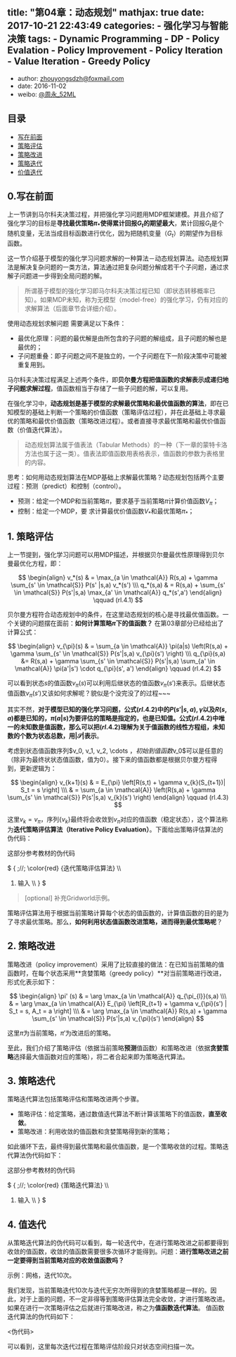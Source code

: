 title: "第04章：动态规划" 
mathjax: true
date: 2017-10-21 22:43:49
categories: 
	- 强化学习与智能决策
tags: 
	- Dynamic Programming
	- DP
	- Policy Evalation
	- Policy Improvement
	- Policy Iteration
	- Value Iteration
	- Greedy Policy
---

+ author: zhouyongsdzh@foxmail.com
+ date: 2016-11-02
+ weibo: [@周永_52ML](http://weibo.com/p/1005051707438033/home?)

## 目录

+ [写在前面](#0.写在前面) 
+ [策略评估](#1.策略评估)
+ [策略改进](#2.策略改进)
+ [策略迭代](#3.策略迭代)
+ [价值迭代](#4.价值迭代)

<h2 id="0.写在前面">0.写在前面</h2>

上一节讲到马尔科夫决策过程，并把强化学习问题用MDP框架建模。并且介绍了强化学习的目标是**寻找最优策略$\pi_*$使得累计回报$G_t$的期望最大**，累计回报$G_t$是个随机变量，无法当成目标函数进行优化，因为把随机变量（$G_t$）的期望作为目标函数。

这一节介绍基于模型的强化学习问题求解的一种算法－动态规划算法。动态规划算法是解决复杂问题的一类方法，算法通过把复杂问题分解成若干个子问题，通过求解子问题进一步得到全局问题的解。

> 所谓基于模型的强化学习即马尔科夫决策过程已知（即状态转移概率已知）。如果MDP未知，称为无模型（model-free）的强化学习，仍有对应的求解算法（后面章节会详细介绍）。

使用动态规划求解问题 需要满足以下条件：

+ 最优化原理：问题的最优解是由所包含的子问题的解组成，且子问题的解也是最优的；
+ 子问题重叠：即子问题之间不是独立的，一个子问题在下一阶段决策中可能被重复用到。

马尔科夫决策过程满足上述两个条件，即**贝尔曼方程把值函数的求解表示成递归地子问题求解过程**，值函数相当于存储了一些子问题的解，可以复用。

在强化学习中，**动态规划是基于模型的求解最优策略和最优值函数的算法**，即在已知模型的基础上判断一个策略的价值函数（策略评估过程），并在此基础上寻求最优的策略和最优价值函数（策略改进过程）。或者直接寻求最优策略和最优价值函数（价值迭代算法）。

> 动态规划算法属于值表法（Tabular Methods）的一种（下一章的蒙特卡洛方法也属于这一类）。值表法即值函数用表格表示，值函数的参数为表格里的内容。

思考：如何用动态规划算法在MDP基础上求解最优策略？动态规划包括两个主要过程：预测（predict）和控制（control）。

+ 预测：给定一个MDP和当前策略$\pi$，要求基于当前策略$\pi$计算价值函数$V_{\pi}$；
+ 控制：给定一个MDP，要 求计算最优价值函数$V_*$和最优策略$\pi_*$；

<h2 id="1.策略评估">1. 策略评估</h2>

上一节提到，强化学习问题可以用MDP描述，并根据贝尔曼最优性原理得到贝尔曼最优化方程，即：

$$
\begin{align}
v_*(s) & = \max_{a \in \mathcal{A}} R(s,a) + \gamma \sum_{s' \in \mathcal{S}} P(s' |s,a) v_*(s') \\\
q_*(s,a) & = R(s,a) + \sum_{s' \in \mathcal{S}} P(s'|s,a) \max_{a' \in \mathcal{A}} q_*(s',a')
\end{align}  \qquad (rl.4.1)
$$

贝尔曼方程符合动态规划中的条件，在这里动态规划的核心是寻找最优值函数。一个关键的问题摆在面前：**如何计算策略$\pi$下的值函数？** 在第03章部分已经给出了计算公式：

$$
\begin{align}
v_{\pi}(s) & = \sum_{a \in \mathcal{A}} \pi(a|s) \left(R(s,a) + \gamma \sum_{s' \in \mathcal{S}} P(s'|s,a) v_{\pi}(s') \right) \\\
q_{\pi}(s,a) &= R(s,a) + \gamma \sum_{s' \in \mathcal{S}} P(s'|s,a) \sum_{a' \in \mathcal{A}} \pi(a'|s') \cdot q_{\pi}(s', a') 
\end{align} \qquad (rl.4.2)
$$

可以看到状态$s$的值函数$v_{\pi}(s)$可以利用后继状态的值函数$v_{\pi}(s')$来表示。后继状态值函数$v_{\pi}(s')$又该如何求解呢？貌似是个没完没了的过程~~~

其实不然，**对于模型已知的强化学习问题，公式$(rl.4.2)$中的$P(s'|s,a), \gamma$以及$R(s,a)$都是已知的，$\pi(a|s)$为要评估的策略是指定的，也是已知值。公式$(rl.4.2)$中唯一的未知数是值函数，那么可以把$(rl.4.2)$理解为关于值函数的线性方程组，未知数的个数为状态总数，用$\vert \mathcal{S} \vert$表示**。

考虑到状态值函数序列$v_0, v_1, v_2, \cdots $，初始到值函数$v_0$可以是任意的（除非为最终状状态值函数，值为0）。接下来的值函数都是根据贝尔曼方程得到，更新逻辑为：

$$
\begin{align}
v_{k+1}(s) & = E_{\pi} \left[R(s,t) + \gamma v_{k}(S_{t+1})| S_t = s \right] \\\
& = \sum_{a \in \mathcal{A}} \left(R(s,a) + \gamma \sum_{s' \in \mathcal{S}} P(s'|s,a) v_{k}(s') \right)
\end{align}  \qquad (rl.4.3)
$$

这里$v_k = v_{\pi}$，序列$\{v_k\}$最终将会收敛到$v_{\pi}$对应的值函数（稳定状态），这个算法称为**迭代策略评估算法（Iterative Policy Evaluation）**。下面给出策略评估算法的伪代码：

这部分参考教材的伪代码

$
\{ \;//\; \color{red} {迭代策略评估算法} \\\
01. 输入
\\\ \}
$

> [optional] 补充Gridworld示例。


策略评估算法用于根据当前策略计算每个状态的值函数的，计算值函数的目的是为了寻求最优策略。那么，**如何利用状态值函数改进策略，进而得到最优策略呢**？ 

<h2 id="2.策略改进">2. 策略改进</h2>

策略改进（policy improvement）采用了比较直接的做法：在已知当前策略的值函数时，在每个状态采用**贪婪策略（greedy policy）**对当前策略进行改进，形式化表示如下：

$$
\begin{align}
\pi' (s) & =  \arg \max_{a \in \mathcal{A}} q_{\pi_{l}}(s,a) \\\
& = \arg \max_{a \in \mathcal{A}} E_{\pi} \left[R_{t+1} + \gamma v_{\pi}(s') | S_t = s, A_t = a \right] \\\
& = \arg \max_{a \in \mathcal{A}} R(s,a) + \gamma \sum_{s' \in \mathcal{S}} P(s'|s,a) v_{\pi}(s')
\end{align}
$$

这里$\pi$为当前策略，$\pi'$为改进后的策略。

至此，我们介绍了策略评估（依据当前策略**预测**值函数）和策略改进（依据**贪婪策略**选择最大值函数对应的策略），将二者合起来即为策略迭代算法。

<h2 id="3.策略迭代">3. 策略迭代</h2>

策略迭代算法包括策略评估和策略改进两个步骤。

+ 策略评估：给定策略，通过数值迭代算法不断计算该策略下的值函数，**直至收敛**。
+ 策略改进：利用收敛的值函数和贪婪策略得到新的策略；

如此循环下去，最终得到最优策略和最优值函数，是一个策略收敛的过程。策略迭代算法伪代码如下：

这部分参考教材的伪代码

$
\{ \;//\; \color{red} {策略迭代算法} \\\
01. 输入
\\\ \}
$

<h2 id="4.值迭代">4. 值迭代</h2>

从策略迭代算法的伪代码可以看到，每一轮迭代中，在进行策略改进之前都要得到收敛的值函数，收敛的值函数需要很多次循环才能得到。问题：**进行策略改进之前一定要得到当前策略对应的收敛值函数吗？**

示例：网格，迭代10次。


我们发现，当前策略迭代10次与迭代无穷次所得到的贪婪策略都是一样的。因此，对于上面的问题，不一定非得等到策略评估算法完全收敛，才进行策略改进。如果在进行一次策略评估之后就进行策略改进，称之为**值函数迭代算法**。 值函数迭代算法的伪代码如下：

<伪代码>

可以看到，这里每次迭代过程在策略评估阶段只对状态空间扫描一次。



